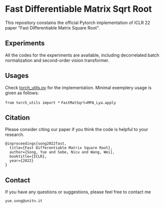 # Fast Differentiable Matrix Sqrt Root

This repository constains the official Pytorch implementation of ICLR 22 paper "Fast Differentiable Matrix Square Root".

## Experiments

All the codes for the experiments are available, including decorrelated batch normalization and second-order vision transformer.

## Usages

Check [torch_utils.py](https://github.com/KingJamesSong/FastDifferentiableMatSqrt/blob/main/torch_utils.py) for the implementation.
Minimal exemplery usage is given as follows:

`from torch_utils import *`
`FastMatSqrt=MPA_Lya.apply`

## Citation

Please consider citing our paper if you think the code is helpful to your research.

```
@inproceedings{song2022fast,
  title={Fast Differentiable Matrix Square Root},
  author={Song, Yue and Sebe, Nicu and Wang, Wei},
  booktitle={ICLR},
  year={2022}
}
```

## Contact

If you have any questions or suggestions, please feel free to contact me

`yue.song@unitn.it`

